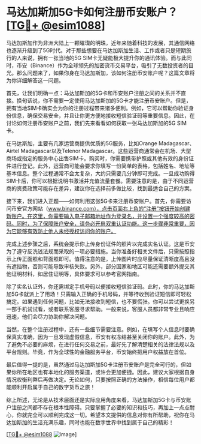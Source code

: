 # 马达加斯加5G卡如何注册币安账户？[[TG💪+ @esim1088](https://t.me/s/esim1088)]

马达加斯加作为非洲大陆上一颗璀璨的明珠，近年来随着科技的发展，其通信网络也逐渐升级到了5G时代。对于那些想要在马达加斯加生活、工作或者只是短期旅行的人来说，拥有一张当地的5G SIM卡无疑能极大提升你的通讯体验。而与此同时，币安（Binance）作为全球领先的加密货币交易平台，吸引了无数投资者的目光。那么问题来了，如果你身在马达加斯加，该如何注册币安账户呢？这篇文章将为你详细解答这一问题。

首先，让我们明确一点：马达加斯加的5G卡和币安账户注册之间的关系并不直接。换句话说，你不需要一定使用马达加斯加的5G卡才能注册币安账户。但是，拥有当地SIM卡确实会为你的注册过程带来诸多便利。例如，它可以帮助你验证身份信息，确保交易安全，并且让你更方便地接收短信验证码等重要信息。因此，在讨论如何注册币安账户之前，我们先来看看如何获取一张马达加斯加的5G SIM卡。

在马达斯加，主要有几家运营商提供优质的5G服务，比如Orange Madagascar、Airtel Madagascar以及Telenor Madagascar。这些运营商通常会在机场、大型商场或指定的服务中心出售SIM卡。购买时，你需要携带护照或其他有效的身份证件进行登记。此外，运营商可能会要求你填写一份简单的表格，包括姓名、地址等基本信息。整个过程通常不会太复杂，大约只需要几分钟即可完成。一旦成功购得SIM卡后，你可以根据说明书激活并充值流量套餐。需要注意的是，由于不同运营商的资费政策可能存在差异，建议你在选择前多做比较，找到最适合自己的方案。

接下来，我们进入正题——如何利用这张5G卡来注册币安账户。首先，你需要访问币安官方网站（www.binance.com），点击页面右上角的“注册”按钮开始创建新账户。在这里，你需要输入电子邮箱地址作为登录名，并设置一个强度较高的密码。同时，为了保障账户安全，请务必开启双重认证功能。这一步骤非常重要，因为它能够有效防止他人未经授权访问你的账户。

完成上述步骤之后，系统会提示你上传身份证件的照片以完成实名认证。这是币安为了遵守反洗钱法规而采取的一项必要措施。当你准备好相关文件后，只需按照指示上传正面照和背面照即可。值得注意的是，上传图片时应尽量保证清晰度高且没有遮挡物，否则可能导致审核失败。另外，部分国家和地区可能还需要额外提交其他证明材料，如居住证明等，具体要求可以参考官网指南。

除了实名认证外，你还需绑定手机号码以便接收短信验证码。此时，你的马达加斯加5G卡就派上了用场！只需输入正确的手机号码，并等待收到验证短信即可轻松搞定。如果遇到任何问题，比如无法接收到短信，也不要慌张。你可以尝试更换另一部手机试试看，或者联系客服寻求帮助。一般来说，客服人员都非常专业且响应迅速，他们会尽力协助你解决问题。

当然，在整个注册过程中，还有一些细节需要注意。例如，在填写个人信息时要确保真实准确，因为一旦发现虚假信息，币安有权冻结甚至关闭你的账户。此外，为了避免不必要的麻烦，在进行任何交易之前，最好先了解清楚相关的法律法规以及平台规则。毕竟，作为全球性的金融服务平台，币安始终把用户权益放在首位。

最后值得一提的是，虽然通过马达加斯加5G卡注册币安账户是完全可行的，但如果你所在地区也有本地化的服务渠道，或许会更加便捷。因此，建议大家根据自身情况权衡利弊后再做决定。无论如何，只要按照正确的方法操作，相信每位用户都能顺利开启属于自己的数字货币之旅！

综上所述，无论是从技术层面还是实际应用角度来看，马达加斯加5G卡与币安账户注册之间都不存在根本性障碍。只要掌握了必要的知识和技巧，再加上一点点耐心，你就完全可以顺利完成这一切。希望本文提供的信息对你有所帮助，祝你在马达加斯加的生活充满乐趣，同时也能在数字世界中找到属于自己的精彩！

[[TG💪+ @esim1088](https://t.me/s/esim1088) ![Image](https://i.postimg.cc/4NQfJmqS/Snipaste-2025-05-13-00-14-12.png)]